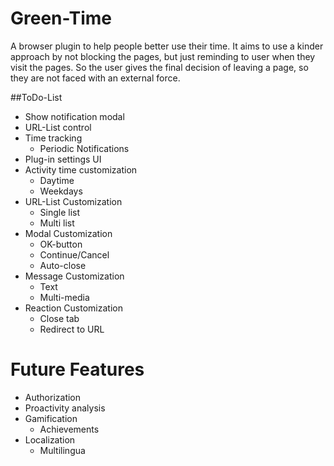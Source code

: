 # Green-Time
A browser plugin to help people better use their time. It aims to use a kinder approach by not blocking the pages, but just reminding to user when they visit the pages. So the user gives the final decision of leaving a page, so they are not faced with an external force. 

##ToDo-List


- Show notification modal
- URL-List control
- Time tracking
  - Periodic Notifications
- Plug-in settings UI
- Activity time customization
  - Daytime
  - Weekdays
- URL-List Customization
  - Single list
  - Multi list
- Modal Customization
  - OK-button
  - Continue/Cancel
  - Auto-close
- Message Customization
  - Text
  - Multi-media
- Reaction Customization
  - Close tab
  - Redirect to URL

# Future Features

- Authorization
- Proactivity analysis
- Gamification
  - Achievements
- Localization
  - Multilingua 

